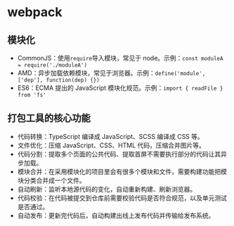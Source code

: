 # webpack

## 模块化

- CommonJS：使用`require`导入模块，常见于 node。示例：`const moduleA = require('./moduleA')`
- AMD：异步加载依赖模块，常见于浏览器。示例：`define('module', ['dep'], function(dep) {})`
- ES6：ECMA 提出的 JavaScript 模块化规范。示例：`import { readFile } from 'fs'`

## 打包工具的核心功能

- 代码转换：TypeScript 编译成 JavaScript、SCSS 编译成 CSS 等。
- 文件优化：压缩 JavaScript、CSS、HTML 代码，压缩合并图片等。
- 代码分割：提取多个页面的公共代码、提取首屏不需要执行部分的代码让其异步加载。
- 模块合并：在采用模块化的项目里会有很多个模块和文件，需要构建功能把模块分类合并成一个文件。
- 自动刷新：监听本地源代码的变化，自动重新构建、刷新浏览器。
- 代码校验：在代码被提交到仓库前需要校验代码是否符合规范，以及单元测试是否通过。
- 自动发布：更新完代码后，自动构建出线上发布代码并传输给发布系统。
